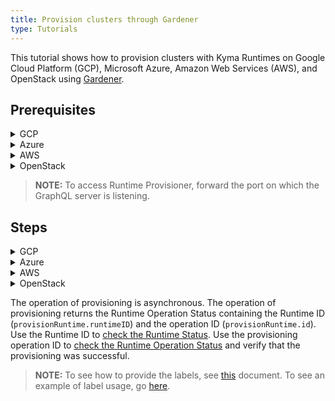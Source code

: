 ```yaml
---
title: Provision clusters through Gardener
type: Tutorials
---
```


This tutorial shows how to provision clusters with Kyma Runtimes on Google Cloud Platform (GCP), Microsoft Azure, Amazon Web Services (AWS), and OpenStack using [Gardener](https://dashboard.garden.canary.k8s.ondemand.com).

## Prerequisites

<div tabs name="Prerequisites" group="Provisioning-Gardener">
  <details>
  <summary label="GCP">
  GCP
  </summary>
  
  - Existing project on GCP
  - Existing project on Gardener
  - Service account for GCP with the following roles:
      * Service Account Admin
      * Service Account Token Creator
      * Service Account User
      * Compute Admin
  - Key generated for your service account, downloaded in the JSON format
  - Gardener service account configuration (`kubeconfig.yaml`) downloaded
  - [Compass](https://github.com/kyma-incubator/compass)  
  - [Kyma Control Plane](https://github.com/kyma-project/control-plane) with configured Runtime Provisioner and the following [overrides](#configuration-provisioner-chart) set up:
      * Kubeconfig (`provisioner.gardener.kubeconfig`)
      * Gardener project name (`provisioner.gardener.project`)
  
  </details>
  
  <details>
  <summary label="Azure">
  Azure
  </summary>
  
  - Existing project on Gardener
  - Valid Azure subscription with the Contributor role and the subscription ID 
  - Existing App registration on Azure with the following credentials:
    * Application ID (Client ID)
    * Directory ID (Tenant ID)
    * Client secret (application password)
  - Gardener service account configuration (`kubeconfig.yaml`) downloaded
  - [Compass](https://github.com/kyma-incubator/compass)  
  - [Kyma Control Plane](https://github.com/kyma-project/control-plane) with configured Runtime Provisioner and the following [overrides](#configuration-provisioner-chart) set up:
      * Kubeconfig (`provisioner.gardener.kubeconfig`)
      * Gardener project name (`provisioner.gardener.project`)

  </details>
  
  <details>
  <summary label="AWS">
  AWS
  </summary>
  
  - Existing project on Gardener
  - AWS account with added AWS IAM policy for Gardener
  - Access key created for your AWS user with the following credentials:
    * Secrete Access Key
    * Access Key ID
  - Gardener service account configuration (`kubeconfig.yaml`) downloaded
  - [Compass](https://github.com/kyma-incubator/compass)  
  - [Kyma Control Plane](https://github.com/kyma-project/control-plane) with configured Runtime Provisioner and the following [overrides](#configuration-provisioner-chart) set up:
      * Kubeconfig (`provisioner.gardener.kubeconfig`)
      * Gardener project name (`provisioner.gardener.project`)
  
  > **NOTE:** To get the AWS IAM policy, access your project on Gardener, navigate to the **Secrets** tab, click on the help icon on the AWS card, and copy the JSON policy. 
    
  </details>
  
  <details>
    <summary label="OpenStack">
    OpenStack
    </summary>
    
   - Existing project on Gardener
   - OpenStack project with technical user available to create, modify, and delete Virtual Machines (VMs)
   - Gardener service account configuration (`kubeconfig.yaml`) downloaded
   - [Compass](https://github.com/kyma-incubator/compass)  
   - [Kyma Control Plane](https://github.com/kyma-project/control-plane) with configured Runtime Provisioner and the following [overrides](#configuration-provisioner-chart) set up:
        * Kubeconfig (`provisioner.gardener.kubeconfig`)
        * Gardener project name (`provisioner.gardener.project`)
  
   </details>
  
</div>

> **NOTE:** To access Runtime Provisioner, forward the port on which the GraphQL server is listening.   

## Steps

<div tabs name="Provisioning" group="Provisioning-Gardener">
  <details>
  <summary label="GCP">
  GCP
  </summary>

  To provision Kyma Runtime on GCP, follow these steps:

  1. Access your project on [Gardener](https://dashboard.garden.canary.k8s.ondemand.com).

  2. In the **Secrets** tab, add a new Google Secret for GCP. Use the JSON file with the service account key you downloaded from GCP.

  3. In the **Members** tab, create a service account for Gardener. 
    
  4. Make a call to Runtime Provisioner with a **tenant** header to create a cluster on GCP. 
     
     ```graphql
      mutation {
        provisionRuntime(
          config: {
            runtimeInput: {
              name: "{RUNTIME_NAME}"
              description: "{RUNTIME_DESCRIPTION}"
              labels: {RUNTIME_LABELS}
            }
            clusterConfig: {
              gardenerConfig: {
                name: "c-85b56ba",
                kubernetesVersion: "1.15.11"
                diskType: "pd-standard"
                volumeSizeGB: 30
                machineType: "n1-standard-4"
                region: "europe-west4"
                provider: "gcp"
                purpose: "testing" # Possible values: "development", "evaluation", "production", "testing"; default value: "evaluation"
                targetSecret: "{GARDENER_GCP_SECRET_NAME}"
                workerCidr: "10.250.0.0/19"
                autoScalerMin: 2
                autoScalerMax: 4
                maxSurge: 4
                maxUnavailable: 1
                exposureClassName: "" # Default value set by Gardener. Provide only if you know the exact name of the Exposure Class you want to use.
                providerSpecificConfig: { gcpConfig: { zones: ["europe-west4-a"] } }
                euAccess: true
              }
            }
          }
        ) {
          runtimeID
          id
        }
      }
      ```
    
      A successful call returns the operation status:
    
      ```json
        {
          "data": {
            "provisionRuntime": {
              "runtimeID": "{RUNTIME_ID}",
              "id": "{OPERATION_ID}"
            }
          }
        }
      ``` 
    
  </details>

  <details>
  <summary label="Azure">
  Azure
  </summary>

  To provision Kyma Runtime on Azure, follow these steps:

  1. Access your project on [Gardener](https://dashboard.garden.canary.k8s.ondemand.com).

  2. In the **Secrets** tab, add a new Azure Secret. Use the credentials you got from Azure.

  3. In the **Members** tab, create a service account for Gardener. 

  4. Make a call to Runtime Provisioner with a **tenant** header to create a cluster on Azure.
   
      ```graphql
      mutation {
        provisionRuntime(
          config: {
            runtimeInput: {
              name: "{RUNTIME_NAME}"
              description: "{RUNTIME_DESCRIPTION}"
              labels: {RUNTIME_LABELS}
            }
            clusterConfig: {
              gardenerConfig: {
                name: "c-85b56ba",
                kubernetesVersion: "1.15.11"
                diskType: "Standard_LRS"
                volumeSizeGB: 35
                machineType: "Standard_D2_v3"
                region: "westeurope"
                provider: "azure"
                purpose: "testing" # possible values: "development", "evaluation", "production", "testing"; default value: "evaluation"
                targetSecret: "{GARDENER_AZURE_SECRET_NAME}"
                workerCidr: "10.250.0.0/19"
                autoScalerMin: 2
                autoScalerMax: 4
                maxSurge: 4
                maxUnavailable: 1
                exposureClassName: "" # Default value set by Gardener. Provide only if you know the exact name of the Exposure Class you want to use.
                providerSpecificConfig: { azureConfig: { vnetCidr: "10.250.0.0/19", zones: ["1", "2"] } }
                euAccess: false
              }
            }
          }
        ) {
          runtimeID
          id
        }
      }
      ```
    
      A successful call returns the operation status:
    
      ```json
      {
        "data": {
          "provisionRuntime": {
            "runtimeID": "{RUNTIME_ID}",
            "id": "{OPERATION_ID}"
          }
        }
      }
      ```
    
  </details>
  
  <details>
  <summary label="AWS">
  AWS
  </summary>
      
  To provision Kyma Runtime on AWS, follow these steps:
    
  1. Access your project on [Gardener](https://dashboard.garden.canary.k8s.ondemand.com).
  
  2. In the **Secrets** tab, add a new AWS Secret. Use the credentials you got from AWS.
    
  3. In the **Members** tab, create a service account for Gardener. 

  4. Make a call to Runtime Provisioner with a **tenant** header to create a cluster on AWS. 
   
      ```graphql
      mutation {
        provisionRuntime(
          config: {
            runtimeInput: {
              name: "{RUNTIME_NAME}"
              description: "{RUNTIME_DESCRIPTION}"
              labels: {RUNTIME_LABELS}
            }
            clusterConfig: {
              gardenerConfig: {
                name: "c-85b56ba",
                kubernetesVersion: "1.15.11"
                diskType: "gp2"
                volumeSizeGB: 35
                machineType: "m5.2xlarge"
                region: "eu-west-1"
                provider: "aws"
                purpose: "testing" # possible values: "development", "evaluation", "production", "testing"; default value: "evaluation"
                targetSecret: "{GARDENER_AWS_SECRET_NAME}"
                workerCidr: "10.250.0.0/19"
                autoScalerMin: 2
                autoScalerMax: 4
                maxSurge: 4
                maxUnavailable: 1
                exposureClassName: "" # Default value set by Gardener. Provide only if you know the exact name of the Exposure Class you want to use.
                providerSpecificConfig: { 
                  awsConfig: {
                    publicCidr: "10.250.96.0/22"
                    vpcCidr: "10.250.0.0/16"
                    internalCidr: "10.250.112.0/22"
                    awsZones: [
                      {
                        name: "eu-west-1b", 
                        publicCidr: "{PUBLIC_SUBNET_CIDR}", 
                        internalCidr: "{PRIVATE_SUBNET_CIDR}", 
                        workerCidr: "{CIDR_RANGE_FOR_THE_NODES}"
                      }
                    ]
                  } 
                }
                euAccess: true
              }
            }
          }
        ) {
          runtimeID
          id
        }
      }
      ```
    
      A successful call returns the operation status:
    
      ```json
      {
        "data": {
          "provisionRuntime": {
            "runtimeID": "{RUNTIME_ID}",
            "id": "{OPERATION_ID}"
          }
        }
      }
      ```
  </details>
  
  <details>
    <summary label="OpenStack">
    OpenStack
    </summary>
  
   To provision Kyma Runtime on OpenStack, follow these steps:
  
   1. Access your project on [Gardener](https://dashboard.garden.canary.k8s.ondemand.com).
  
   2. In the **Secrets** tab, add a new OpenStack Secret.
  
   3. In the **Members** tab, create a service account for Gardener. 
      
   4. Make a call to Runtime Provisioner with a **tenant** header to create a cluster on OpenStack. 
       
       ```graphql
        mutation {
          provisionRuntime(
            config: {
              runtimeInput: {
                name: "{RUNTIME_NAME}"
                description: "{RUNTIME_DESCRIPTION}"
                labels: {RUNTIME_LABELS}
              }
              clusterConfig: {
                gardenerConfig: {
                  name: "c-85b56ba",
                  kubernetesVersion: "1.15.11"
                  machineType: "m1.large"
                  region: "eu-de-1"
                  provider: "openstack"
                  purpose: "testing" # Possible values: "development", "evaluation", "production", "testing"; default value: "evaluation"
                  targetSecret: "{GARDENER_OPENSTACK_SECRET_NAME}"
                  workerCidr: "10.250.0.0/19"
                  autoScalerMin: 2
                  autoScalerMax: 4
                  maxSurge: 4
                  maxUnavailable: 1
                  exposureClassName: "" # Default value set by Gardener. Provide only if you know the exact name of the Exposure Class you want to use.
                  providerSpecificConfig: { 
                    openStackConfig: {
                      zones: ["eu-de-1a"],
                      floatingPoolName: "FloatingIP-external-cp"
                      cloudProfileName: "converged-cloud-cp"
                      loadBalancerProvider: "f5"
                    }
                  }
                  euAccess: false
                }
              }
            }
          ) {
            runtimeID
            id
          }
        }
        ```
      
        A successful call returns the operation status:
      
        ```json
          {
            "data": {
              "provisionRuntime": {
                "runtimeID": "{RUNTIME_ID}",
                "id": "{OPERATION_ID}"
              }
            }
          }
        ``` 
      
   </details>
    
</div>

The operation of provisioning is asynchronous. The operation of provisioning returns the Runtime Operation Status containing the Runtime ID (`provisionRuntime.runtimeID`) and the operation ID (`provisionRuntime.id`). Use the Runtime ID to [check the Runtime Status](#tutorials-check-runtime-status). Use the provisioning operation ID to [check the Runtime Operation Status](#tutorials-check-runtime-operation-status) and verify that the provisioning was successful.

> **NOTE:** To see how to provide the labels, see [this](https://github.com/kyma-incubator/compass/blob/master/docs/compass/03-02-labels.md) document. To see an example of label usage, go [here](https://github.com/kyma-incubator/compass/blob/master/components/director/examples/register-application/register-application.graphql).
